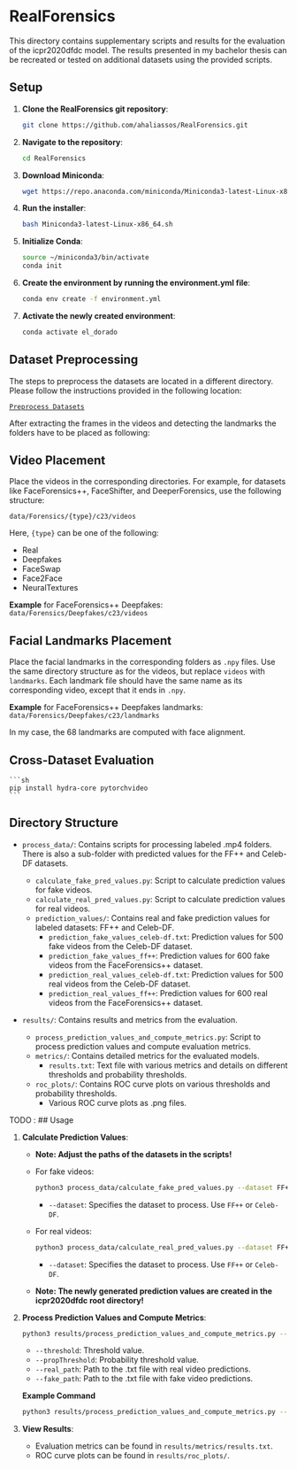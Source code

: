 # RealForensics

This directory contains supplementary scripts and results for the evaluation of the icpr2020dfdc model. 
The results presented in my bachelor thesis can be recreated or tested on additional datasets using the provided scripts.

## Setup

1. **Clone the RealForensics git repository**:
    ```sh
    git clone https://github.com/ahaliassos/RealForensics.git
    ```

2. **Navigate to the repository**:
    ```sh
    cd RealForensics
    ```

3. **Download Miniconda**:
    ```sh
    wget https://repo.anaconda.com/miniconda/Miniconda3-latest-Linux-x86_64.sh -O Miniconda3-latest-Linux-x86_64.sh
    ```

4. **Run the installer**:
    ```sh
    bash Miniconda3-latest-Linux-x86_64.sh
    ```

5. **Initialize Conda**:
    ```sh
    source ~/miniconda3/bin/activate
    conda init
    ```

6. **Create the environment by running the environment.yml file**:
    ```sh
    conda env create -f environment.yml
    ```

7. **Activate the newly created environment**:
    ```sh
    conda activate el_dorado
    ```

## Dataset Preprocessing

The steps to preprocess the datasets are located in a different directory. Please follow the instructions provided in the following location:

[`Preprocess Datasets`](../Datasets/preprocess_datasets)

After extracting the frames in the videos and detecting the landmarks the folders have to be placed as following:

## Video Placement

Place the videos in the corresponding directories. For example, for datasets like FaceForensics++, FaceShifter, and DeeperForensics, use the following structure:

`data/Forensics/{type}/c23/videos`

Here, `{type}` can be one of the following:
- Real
- Deepfakes
- FaceSwap
- Face2Face
- NeuralTextures

**Example** for FaceForensics++ Deepfakes:
`data/Forensics/Deepfakes/c23/videos`

## Facial Landmarks Placement

Place the facial landmarks in the corresponding folders as `.npy` files. Use the same directory structure as for the videos, but replace `videos` with `landmarks`. Each landmark file should have the same name as its corresponding video, except that it ends in `.npy`.

**Example** for FaceForensics++ Deepfakes landmarks:
`data/Forensics/Deepfakes/c23/landmarks`

In my case, the 68 landmarks are computed with face alignment.

## Cross-Dataset Evaluation 
    ```sh
    pip install hydra-core pytorchvideo
    ```



## Directory Structure

- `process_data/`: Contains scripts for processing labeled .mp4 folders. There is also a sub-folder with predicted values for the FF++ and Celeb-DF datasets.
  - `calculate_fake_pred_values.py`: Script to calculate prediction values for fake videos.
  - `calculate_real_pred_values.py`: Script to calculate prediction values for real videos.
  - `prediction_values/`: Contains real and fake prediction values for labeled datasets: FF++ and Celeb-DF.
    - `prediction_fake_values_celeb-df.txt`: Prediction values for 500 fake videos from the Celeb-DF dataset.
    - `prediction_fake_values_ff++`: Prediction values for 600 fake videos from the FaceForensics++ dataset.
    - `prediction_real_values_celeb-df.txt`: Prediction values for 500 real videos from the Celeb-DF dataset.
    - `prediction_real_values_ff++`: Prediction values for 600 real videos from the FaceForensics++ dataset.

- `results/`: Contains results and metrics from the evaluation.
  - `process_prediction_values_and_compute_metrics.py`: Script to process prediction values and compute evaluation metrics.
  - `metrics/`: Contains detailed metrics for the evaluated models.
    - `results.txt`: Text file with various metrics and details on different thresholds and probability thresholds.
  - `roc_plots/`: Contains ROC curve plots on various thresholds and probability thresholds.
    - Various ROC curve plots as .png files.

TODO : ## Usage

1. **Calculate Prediction Values**:
   
    - **Note: Adjust the paths of the datasets in the scripts!**
      
    - For fake videos:
        ```sh
        python3 process_data/calculate_fake_pred_values.py --dataset FF++
        ```
        - `--dataset`: Specifies the dataset to process. Use `FF++` or `Celeb-DF`.

    - For real videos:
        ```sh
        python3 process_data/calculate_real_pred_values.py --dataset FF++
        ```
        - `--dataset`: Specifies the dataset to process. Use `FF++` or `Celeb-DF`.
          
    - **Note: The newly generated prediction values are created in the icpr2020dfdc root directory!**

2. **Process Prediction Values and Compute Metrics**:
    ```sh
    python3 results/process_prediction_values_and_compute_metrics.py --threshold [value] --propThreshold [value] --real_path [path_to_real_predictions] --fake_path [path_to_fake_predictions]
    ```
    - `--threshold`: Threshold value.
    - `--propThreshold`: Probability threshold value.
    - `--real_path`: Path to the .txt file with real video predictions.
    - `--fake_path`: Path to the .txt file with fake video predictions.

   **Example Command**
   ```sh
   python3 results/process_prediction_values_and_compute_metrics.py --threshold 0 --propThreshold 0 --real_path prediction_real_values_ff++.txt --fake_path prediction_fake_values_ff++.txt
   ```

3. **View Results**:
    - Evaluation metrics can be found in `results/metrics/results.txt`.
    - ROC curve plots can be found in `results/roc_plots/`.
